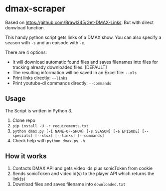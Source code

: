 dmax-scraper
==============

Based on https://github.com/Brawl345/Get-DMAX-Links. But with direct donwload function.

This handy python script gets links of a DMAX show. You can also specify a season with `-s` and an episode with `-e`.

There are 4 options:
- It will download automatic found files and saves filenames into files for tracking already downloaded files. \[DEFAULT\]
- The resulting information will be saved in an Excel file: `--xls`
- Print links directly: `--links`
- Print youtube-dl commands directly: `--commands`

## Usage
The Script is written in Python 3.

1. Clone repo
2. `pip install -U -r requirements.txt`
3. `python dmax.py [-i NAME-OF-SHOW] [-s SEASON] [-e EPISODE] [--specials] [--xlsx] [--links] [--commands]`
4. Check help with `python dmax.py -h`

## How it works
1. Contacts DMAX API and gets video ids plus sonicToken from cookie
2. Sends sonicToken and video id(s) to the player API which returns the link(s)
3. Download files and saves filename into `downloaded.txt`